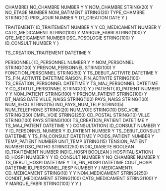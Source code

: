 CHAMBRE{
    NO_CHAMBRE	NUMBER	Y	Y
NOM_CHAMBRE	STRING(20)	Y
NO_ETAGE	NUMBER
NOM_BATIMENT	STRING(20)
TYPE_CHAMBRE	STRING(10)
PRIX_JOUR	NUMBER	Y
DT_CREATION	DATE	Y
}

TRAITEMENT{
ID_TRAITEMENT	NUMBER	Y	Y
CD_MEDICAMENT	NUMBER	Y
CATG_MEDICAMENT	STRING(100)	Y
MARQUE_FABRI	STRING(100)	Y
QTE_MEDICAMENT	NUMBER
DSC_POSOLOGIE	STRING(100)	Y
ID_CONSULT	NUMBER	Y
}

TS_CREATION_TRAITEMENT	DATETIME	Y

PERSONNEL{	ID_PERSONNEL	NUMBER	Y	Y
NOM_PERSONNEL	STRING(100)	Y
PRENOM_PERSONNEL	STRING(100)	Y
FONCTION_PERSONNEL	STRING(50)	Y
TS_DEBUT_ACTIVITE	DATETIME	Y
TS_FIN_ACTIVITE	DATETIME
RAISON_FIN_ACTIVITE	STRING(100)
TS_CREATION_PERSONNEL	DATETIME	Y
TS_MAJ_PERSONNEL	DATETIME	Y
CD_STATUT_PERSONNEL	STRING(10)	Y
}
PATIENT{	ID_PATIENT	NUMBER	Y	Y
NOM_PATIENT	STRING(100)	Y
PRENOM_PATIENT	STRING(100)	Y
DT_NAISS	DATE
VILLE_NAISS	STRING(100)
PAYS_NAISS	STRING(100)
NUM_SECU	STRING(15)
IND_PAYS_NUM_TELP	STRING(5)
NUM_TELEPHONE	STRING(20)
NUM_VOIE	STRING(10)
DSC_VOIE	STRING(250)
CMPL_VOIE	STRING(250)
CD_POSTAL	STRING(10)
VILLE	STRING(100)
PAYS	STRING(100)
TS_CREATION_PATIENT	DATETIME	Y
TS_MAJ_PATIENT	DATETIME	Y
}
CONSULTATION{	ID_CONSULT	NUMBER	Y	Y
ID_PERSONNEL	NUMBER	Y
ID_PATIENT	NUMBER	Y
TS_DEBUT_CONSULT	DATETIME	Y
TS_FIN_CONSULT	DATETIME	Y
POIDS_PATIENT	NUMBER	Y
TEMP_PATIENT	NUMBER
UNIT_TEMP	STRING(15)
TENSION_PATIENT	NUMBER
DSC_PATHO	STRING(250)
INDIC_DIABETE	BOOLEAN
ID_TRAITEMENT	NUMBER
INDIC_HOSPI	BOOLEAN
}
HOSPITALISATION{	ID_HOSPI	NUMBER	Y	Y
ID_CONSULT	NUMBER	Y
NO_CHAMBRE	NUMBER	Y
TS_DEBUT_HOSPI	DATETIME	Y
TS_FIN_HOSPI	DATETIME
COUT_HOSPI	DATETIME
ID_PERSONNEL_RESP	NUMBER	Y
}
MEDICAMENT{	CD_MEDICAMENT	STRING(10)	Y	Y
NOM_MEDICAMENT	STRING(250)
CONDIT_MEDICAMENT	STRING(100)
CATG_MEDICAMENT	STRING(100)	Y	Y
MARQUE_FABRI	STRING(100)	Y	Y
}
